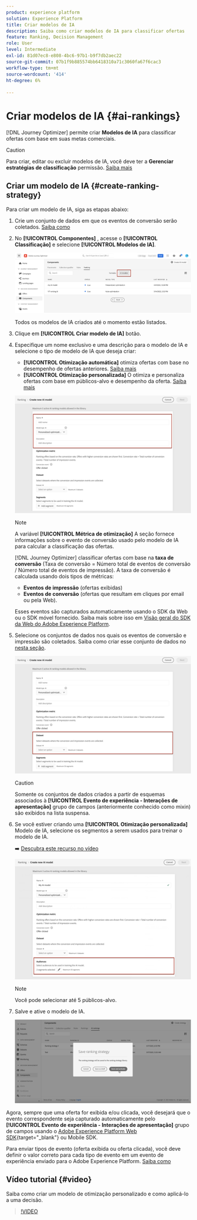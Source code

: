 ```yaml
---
product: experience platform
solution: Experience Platform
title: Criar modelos de IA
description: Saiba como criar modelos de IA para classificar ofertas
feature: Ranking, Decision Management
role: User
level: Intermediate
exl-id: 81d07ec8-e808-4bc6-97b1-b9f7db2aec22
source-git-commit: 07b1f9b885574bb6418310a71c3060fa67f6cac3
workflow-type: tm+mt
source-wordcount: '414'
ht-degree: 6%

---
```


# Criar modelos de IA {#ai-rankings}

[!DNL Journey Optimizer] permite criar **Modelos de IA** para classificar ofertas com base em suas metas comerciais.

>[!CAUTION]
>
>Para criar, editar ou excluir modelos de IA, você deve ter a **Gerenciar estratégias de classificação** permissão. [Saiba mais](../../administration/high-low-permissions.md#manage-ranking-strategies)

## Criar um modelo de IA {#create-ranking-strategy}

Para criar um modelo de IA, siga as etapas abaixo:

1. Crie um conjunto de dados em que os eventos de conversão serão coletados. [Saiba como](../data-collection/create-dataset.md)

1. No **[!UICONTROL Componentes]** , acesse o **[!UICONTROL Classificação]** e selecione **[!UICONTROL Modelos de IA]**.

   ![](../assets/ai-ranking-list.png)

   Todos os modelos de IA criados até o momento estão listados.

1. Clique em **[!UICONTROL Criar modelo de IA]** botão.

1. Especifique um nome exclusivo e uma descrição para o modelo de IA e selecione o tipo de modelo de IA que deseja criar:

   * **[!UICONTROL Otimização automática]** otimiza ofertas com base no desempenho de ofertas anteriores. [Saiba mais](auto-optimization-model.md)
   * **[!UICONTROL Otimização personalizada]** O otimiza e personaliza ofertas com base em públicos-alvo e desempenho da oferta. [Saiba mais](personalized-optimization-model.md)

   ![](../assets/ai-ranking-fields.png)

   >[!NOTE]
   >
   >A variável **[!UICONTROL Métrica de otimização]** A seção fornece informações sobre o evento de conversão usado pelo modelo de IA para calcular a classificação das ofertas.
   >
   >[!DNL Journey Optimizer] classificar ofertas com base na **taxa de conversão** (Taxa de conversão = Número total de eventos de conversão / Número total de eventos de impressão). A taxa de conversão é calculada usando dois tipos de métricas:
   >* **Eventos de impressão** (ofertas exibidas)
   >* **Eventos de conversão** (ofertas que resultam em cliques por email ou pela Web).
   >
   >Esses eventos são capturados automaticamente usando o SDK da Web ou o SDK móvel fornecido. Saiba mais sobre isso em [Visão geral do SDK da Web do Adobe Experience Platform](https://experienceleague.adobe.com/docs/experience-platform/edge/home.html).

1. Selecione os conjuntos de dados nos quais os eventos de conversão e impressão são coletados. Saiba como criar esse conjunto de dados no [nesta seção](../data-collection/create-dataset.md). <!--This dataset needs to be associated with a schema that must have the **[!UICONTROL Proposition Interactions]** field group (previously known as mixin) associated with it.-->

   ![](../assets/ai-ranking-dataset-id.png)

   >[!CAUTION]
   >
   >Somente os conjuntos de dados criados a partir de esquemas associados à **[!UICONTROL Evento de experiência - Interações de apresentação]** grupo de campos (anteriormente conhecido como mixin) são exibidos na lista suspensa.

1. Se você estiver criando uma **[!UICONTROL Otimização personalizada]** Modelo de IA, selecione os segmentos a serem usados para treinar o modelo de IA.

   ➡️ [Descubra este recurso no vídeo](#video)

   ![](../assets/ai-ranking-segments.png)

   >[!NOTE]
   >
   >Você pode selecionar até 5 públicos-alvo.

1. Salve e ative o modelo de IA.

   ![](../assets/ai-ranking-save-activate.png)

<!--At this point, you must have:

* created the AI model,
* defined which type of event you want to capture - offer displayed (impression) and/or offer clicked (conversion),
* and in which dataset you want to collect the event data.-->

Agora, sempre que uma oferta for exibida e/ou clicada, você desejará que o evento correspondente seja capturado automaticamente pelo **[!UICONTROL Evento de experiência - Interações de apresentação]** grupo de campos usando o [Adobe Experience Platform Web SDK](https://experienceleague.adobe.com/docs/experience-platform/edge/web-sdk-faq.html#what-is-adobe-experience-platform-web-sdk%3F){target="_blank"} ou Mobile SDK.

Para enviar tipos de evento (oferta exibida ou oferta clicada), você deve definir o valor correto para cada tipo de evento em um evento de experiência enviado para o Adobe Experience Platform. [Saiba como](../data-collection/schema-requirement.md)

## Vídeo tutorial {#video}

Saiba como criar um modelo de otimização personalizado e como aplicá-lo a uma decisão.

>[!VIDEO](https://video.tv.adobe.com/v/3419954?quality=12)
